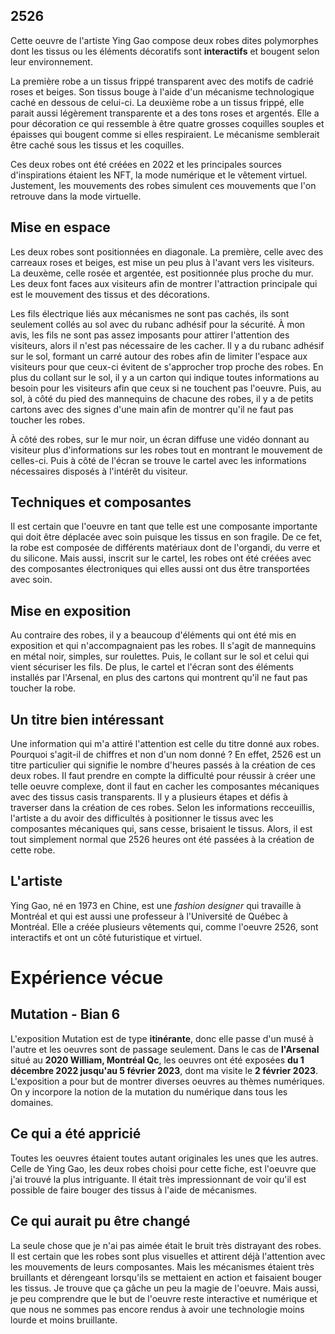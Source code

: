 ## 2526

Cette oeuvre de l'artiste Ying Gao compose deux robes dites polymorphes dont les tissus ou les éléments décoratifs sont **interactifs** et bougent selon leur environnement.

La première robe a un tissus frippé transparent avec des motifs de cadrié roses et beiges. Son tissus bouge à l'aide d'un mécanisme technologique caché en dessous de celui-ci.
La deuxième robe a un tissus frippé, elle parait aussi légèrement transparente et a des tons roses et argentés. Elle a pour décoration ce qui ressemble à être quatre grosses coquilles souples et épaisses qui bougent comme si elles respiraient. Le mécanisme semblerait être caché sous les tissus et les coquilles.

Ces deux robes ont été créées en 2022 et les principales sources d'inspirations étaient les NFT, la mode numérique et le vêtement virtuel. Justement, les mouvements des robes simulent ces mouvements que l'on retrouve dans la mode virtuelle.

## Mise en espace

Les deux robes sont positionnées en diagonale. La première, celle avec des carreaux roses et beiges, est mise un peu plus à l'avant vers les visiteurs. La deuxème, celle rosée et argentée, est positionnée plus proche du mur. Les deux font faces aux visiteurs afin de montrer l'attraction principale qui est le mouvement des tissus et des décorations.

Les fils électrique liés aux mécanismes ne sont pas cachés, ils sont seulement collés au sol avec du rubanc adhésif pour la sécurité. À mon avis, les fils ne sont pas assez imposants pour attirer l'attention des visiteurs, alors il n'est pas nécessaire de les cacher. Il y a du rubanc adhésif sur le sol, formant un carré autour des robes afin de limiter l'espace aux visiteurs pour que ceux-ci évitent de s'approcher trop proche des robes. En plus du collant sur le sol, il y a un carton qui indique toutes informations au besoin pour les visiteurs afin que ceux si ne touchent pas l'oeuvre. Puis, au sol, à côté du pied des mannequins de chacune des robes, il y a de petits cartons avec des signes d'une main afin de montrer qu'il ne faut pas toucher les robes.

À côté des robes, sur le mur noir, un écran diffuse une vidéo donnant au visiteur plus d'informations sur les robes tout en montrant le mouvement de celles-ci. Puis à côté de l'écran se trouve le cartel avec les informations nécessaires disposés à l'intérêt du visiteur.

## Techniques et composantes

Il est certain que l'oeuvre en tant que telle est une composante importante qui doit être déplacée avec soin puisque les tissus en son fragile. De ce fet, la robe est composée de différents matériaux dont de l'organdi, du verre et du silicone. Mais aussi, inscrit sur le cartel, les robes ont été créées avec des composantes électroniques qui elles aussi ont dus être transportées avec soin. 

## Mise en exposition

Au contraire des robes, il y a beaucoup d'éléments qui ont été mis en exposition et qui n'accompagnaient pas les robes. Il s'agit de mannequins en métal noir, simples, sur roulettes. Puis, le collant sur le sol et celui qui vient sécuriser les fils. De plus, le cartel et l'écran sont des éléments installés par l'Arsenal, en plus des cartons qui montrent qu'il ne faut pas toucher la robe.

## Un titre bien intéressant

Une information qui m'a attiré l'attention est celle du titre donné aux robes. Pourquoi s'agit-il de chiffres et non d'un nom donné ? En effet, 2526 est un titre particulier qui signifie le nombre d'heures passés à la création de ces deux robes. Il faut prendre en compte la difficulté pour réussir à créer une telle oeuvre complexe, dont il faut en cacher les composantes mécaniques avec des tissus casis transparents. Il y a plusieurs étapes et défis à traverser dans la création de ces robes. Selon les informations recceuillis, l'artiste a du avoir des difficultés à positionner le tissus avec les composantes mécaniques qui, sans cesse, brisaient le tissus. Alors, il est tout simplement normal que 2526 heures ont été passées à la création de cette robe.

## L'artiste

Ying Gao, né en 1973 en Chine, est une *fashion designer* qui travaille à Montréal et qui est aussi une professeur à l'Université de Québec à Montréal. Elle a créée plusieurs vêtements qui, comme l'oeuvre 2526, sont interactifs et ont un côté futuristique et virtuel.


# Expérience vécue

## Mutation - Bian 6

L'exposition Mutation est de type **itinérante**, donc elle passe d'un musé à l'autre et les oeuvres sont de passage seulement. Dans le cas de **l'Arsenal** situé au **2020 William, Montréal Qc**, les oeuvres ont été exposées **du 1 décembre 2022 jusqu'au 5 février 2023**, dont ma visite le **2 février 2023**. L'exposition a pour but de montrer diverses oeuvres au thèmes numériques. On y incorpore la notion de la mutation du numérique dans tous les domaines.

## Ce qui a été appricié

Toutes les oeuvres étaient toutes autant originales les unes que les autres. Celle de Ying Gao, les deux robes choisi pour cette fiche, est l'oeuvre que j'ai trouvé la plus intriguante. Il était très impressionnant de voir qu'il est possible de faire bouger des tissus à l'aide de mécanismes.

## Ce qui aurait pu être changé

La seule chose que je n'ai pas aimée était le bruit très distrayant des robes. Il est certain que les robes sont plus visuelles et attirent déjà l'attention avec les mouvements de leurs composantes. Mais les mécanismes étaient très bruillants et dérengeant lorsqu'ils se mettaient en action et faisaient bouger les tissus. Je trouve que ça gâche un peu la magie de l'oeuvre. Mais aussi, je peu comprendre que le but de l'oeuvre reste interactive et numérique et que nous ne sommes pas encore rendus à avoir une technologie moins lourde et moins bruillante.
